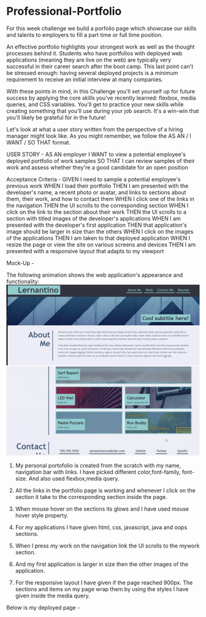# Professional-Portfolio
For this week challenge we build a porfolio page which showcase our skills and talents to employers to fill a part time or full time position.

An effective portfolio highlights your strongest work as well as the thought processes behind it. Students who have portfolios with deployed web applications (meaning they are live on the web) are typically very successful in their career search after the boot camp. This last point can't be stressed enough: having several deployed projects is a minimum requirement to receive an initial interview at many companies.

With these points in mind, in this Challenge you'll set yourself up for future success by applying the core skills you've recently learned: flexbox, media queries, and CSS variables. You'll get to practice your new skills while creating something that you'll use during your job search. It's a win-win that you'll likely be grateful for in the future!

Let's look at what a user story written from the perspective of a hiring manager might look like. As you might remember, we follow the AS AN / I WANT / SO THAT format.

USER STORY - 
AS AN employer
I WANT to view a potential employee's deployed portfolio of work samples
SO THAT I can review samples of their work and assess whether they're a good candidate for an open position

Acceptance Criteria -
GIVEN I need to sample a potential employee's previous work
WHEN I load their portfolio
THEN I am presented with the developer's name, a recent photo or avatar, and links to sections about them, their work, and how to contact them
WHEN I click one of the links in the navigation
THEN the UI scrolls to the corresponding section
WHEN I click on the link to the section about their work
THEN the UI scrolls to a section with titled images of the developer's applications
WHEN I am presented with the developer's first application
THEN that application's image should be larger in size than the others
WHEN I click on the images of the applications
THEN I am taken to that deployed application
WHEN I resize the page or view the site on various screens and devices
THEN I am presented with a responsive layout that adapts to my viewport

Mock-Up -

The following animation shows the web application's appearance and functionality:
![screenshot](./Images/MOCKUP1.JPG)
![screenshot](./Images/MOCKUP2.JPG)

1. My personal portofolio is created from the scratch with my name, navigation bar with links. I have picked different color,font-family, font-size. And also used flexbox,media query.

2. All the links in the portfolio page is working and whenever I click on the section it take to the corresponding section inside the page. 

3. When mouse hover on the sections its glows and I have used mouse hover style property. 

4. For my applications I have given html, css, javascript, java and oops sections. 

5. When I press my work on the navigation link the UI scrolls to the mywork section.

6. And my first application is larger in size then the other images of the application. 

7. For the responsive layout I have given if the page reached 900px. The sections and items on my page wrap them by using the styles I have given inside the media query. 

Below is my deployed page -